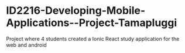 # ID2216-Developing-Mobile-Applications--Project-Tamapluggi

Project where 4 students created a Ionic React study application for the web and android
